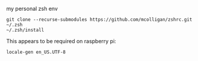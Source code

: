 my personal zsh env

    git clone --recurse-submodules https://github.com/mcolligan/zshrc.git ~/.zsh
    ~/.zsh/install

This appears to be required on raspberry pi:

    locale-gen en_US.UTF-8


